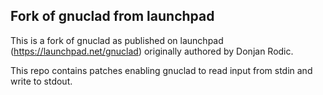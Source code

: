 ## Fork of gnuclad from launchpad

This is a fork of gnuclad as published on launchpad 
(https://launchpad.net/gnuclad) originally authored
by Donjan Rodic.

This repo contains patches enabling gnuclad
to read input from stdin and write to stdout.
